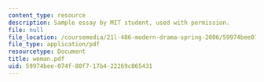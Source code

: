 ```yaml
---
content_type: resource
description: Sample essay by MIT student, used with permission.
file: null
file_location: /coursemedia/21l-486-modern-drama-spring-2006/59974bee074f80f717b422269c865431_woman.pdf
file_type: application/pdf
resourcetype: Document
title: woman.pdf
uid: 59974bee-074f-80f7-17b4-22269c865431
---
```

